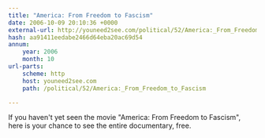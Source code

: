 ```yaml
---
title: "America: From Freedom to Fascism"
date: 2006-10-09 20:10:36 +0000
external-url: http://youneed2see.com/political/52/America:_From_Freedom_to_Fascism
hash: aa91411eedabe2466d64eba20ac69d54
annum:
    year: 2006
    month: 10
url-parts:
    scheme: http
    host: youneed2see.com
    path: /political/52/America:_From_Freedom_to_Fascism

---
```


If you haven't yet seen the movie "America: From Freedom to Fascism", here is your chance to see the entire documentary, free.
